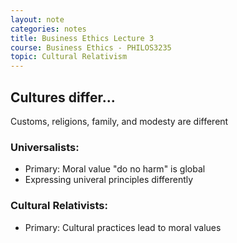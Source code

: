 ```yaml
---
layout: note
categories: notes
title: Business Ethics Lecture 3
course: Business Ethics - PHILOS3235
topic: Cultural Relativism
---
```

## Cultures differ...
Customs, religions, family, and modesty are different

### Universalists:
- Primary: Moral value "do no harm" is global
- Expressing univeral principles differently

### Cultural Relativists:
- Primary: Cultural practices lead to moral values
